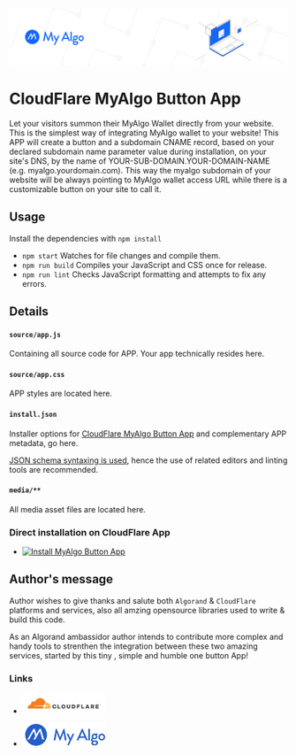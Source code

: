 ![myalgo-logo](./media/my-algo.png)
# CloudFlare MyAlgo Button App

Let your visitors summon their MyAlgo Wallet directly from your website.
This is the simplest way of integrating MyAlgo wallet to your website!
This APP will create a button and a subdomain CNAME record, based on your declared subdomain name parameter value during installation, on your site's DNS, by the name of YOUR-SUB-DOMAIN.YOUR-DOMAIN-NAME (e.g. myalgo.yourdomain.com).
This way the myalgo subdomain of your website will be always pointing to MyAlgo wallet access URL while there is a customizable button on your site to call it.

## Usage

Install the dependencies with `npm install`

- `npm start` Watches for file changes and compile them.
- `npm run build` Compiles your JavaScript and CSS once for release.
- `npm run lint` Checks JavaScript formatting and attempts to fix any errors.

## Details

#### `source/app.js`

Containing all source code for APP. Your app technically resides here.

#### `source/app.css`

APP styles are located here.

#### `install.json`

Installer options for <a href="https://www.cloudflare.com/apps/developer/docs/install-json">CloudFlare MyAlgo Button App</a> and complementary APP metadata, go here.

<a href="http://install.json.is/">JSON schema syntaxing is used</a>, hence the use of related editors and linting tools are recommended.

#### `media/**`

All media asset files are located here.

### Direct installation on CloudFlare App

- <a href="https://www.cloudflare.com/apps/cloudflare-myalgo-btn-app/install?source=button" target="_blank">
  <img
    src="https://install.cloudflareapps.com/install-button.png"
    alt="Install MyAlgo Button App"
    border="0"
    width="150"
    >
</a>


## Author's message

Author wishes to give thanks and salute both `Algorand` & `CloudFlare` platforms and services, also all amzing opensource libraries used to write & build this code.

As an Algorand ambassidor author intends to contribute more complex and handy tools to strenthen the integration between these two amazing services, started by this tiny , simple and humble one button App!


### Links

- <a href="https://www.cloudflare.com" target="_blank">
  <img
    src="./media/cf-logo-h.svg"
    alt="CloudFlare Platform & Services"
    border="0"
    width="150"
    >
</a>
  

- <a href="https://wallet.myalgo.com/home" target="_blank">
  <img
    src="./media/MyAlgoFullBlue.svg"
    alt="MyAlgo Wallet Home"
    border="0"
    width="150"
    >
</a>




